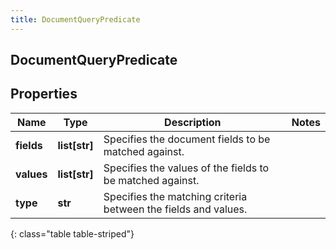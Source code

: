 ```yaml
---
title: DocumentQueryPredicate
---
```

## DocumentQueryPredicate

## Properties

|Name | Type | Description | Notes|
|------------ | ------------- | ------------- | -------------|
| **fields** | **list[str]** | Specifies the document fields to be matched against. | |
| **values** | **list[str]** | Specifies the values of the fields to be matched against. | |
| **type** | **str** | Specifies the matching criteria between the fields and values. | |
{: class="table table-striped"}


